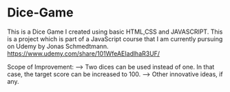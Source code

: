 # Dice-Game

This is a Dice Game I created using basic HTML,CSS and JAVASCRIPT. This is a project which is part of a JavaScript course that I am currently pursuing on Udemy by Jonas Schmedtmann.
https://www.udemy.com/share/101WfeAEIadlhaR3UF/

Scope of Improvement:
--> Two dices can be used instead of one. In that case, the target score can be increased to 100.
--> Other innovative ideas, if any.
